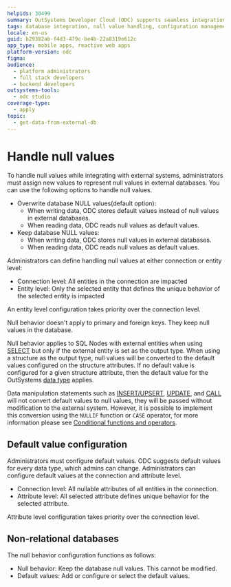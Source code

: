 ```yaml
---
helpids: 30499
summary: OutSystems Developer Cloud (ODC) supports seamless integration with external databases for enhanced app development.
tags: database integration, null value handling, configuration management, data types, external database connectivity
locale: en-us
guid: b29382ab-f4d3-479c-be4b-22a8319e612c
app_type: mobile apps, reactive web apps
platform-version: odc
figma:
audience:
  - platform administrators
  - full stack developers
  - backend developers
outsystems-tools:
  - odc studio
coverage-type:
  - apply
topic:
  - get-data-from-external-db
---
```


# Handle null values

To handle null values while integrating with external systems, administrators must assign new values to represent null values in external databases. You can use the following options to handle null values.

* Overwrite database NULL values(default option):
    * When writing data, ODC stores default values instead of null values in external databases.
    * When reading data, ODC reads null values as default values.
* Keep database NULL values:
    * When writing data, ODC stores null values in external databases.
    * When reading data, ODC reads null values as default values.

Administrators can define handling null values at either connection or entity level:

* Connection level: All entities in the connection are impacted
* Entity level: Only the selected entity that defines the unique behavior of the selected entity is impacted

<div class="info" markdown="1">

An entity level configuration takes priority over the connection level.

</div>  

Null behavior doesn't apply to primary and foreign keys. They keep null values in the database.

Null behavior applies to SQL Nodes with external entities when using [SELECT](../../building-apps/data/fetch-data/sql/ansi-92-select.md) but only if the external entity is set as the output type.
When using a structure as the output type, null values will be converted to the default values configured on the structure attributes. If no default value is configured for a given structure attribute, then the default value for the OutSystems [data type](../../building-apps/data/data-types.md) applies.

Data manipulation statements such as [INSERT/UPSERT](../../building-apps/data/fetch-data/sql/ansi-92-insert.md), [UPDATE](../../building-apps/data/fetch-data/sql/ansi-92-update.md), and [CALL](../../building-apps/data/fetch-data/sql/call.md) will not convert default values to null values, they will be passed without modification to the external system. However, it is possible to implement this conversion using the `NULLIF` function or `CASE` operator, for more information please see [Conditional functions and operators](../../building-apps/data/fetch-data/sql/ansi-92-operators.md#conditional-functions-and-operators).

## Default value configuration

Administrators must configure default values. ODC suggests default values for every data type, which admins can change. Administrators can configure default values at the connection and attribute level.

* Connection level: All nullable attributes of all entities in the connection. 
* Attribute level: All selected attribute defines unique behavior for the selected attribute.

<div class="info" markdown="1">

Attribute level configuration takes priority over the connection level.

</div>  

## Non-relational databases

The null behavior configuration functions as follows:

* Null behavior: Keep the database null values. This cannot be modified.
* Default values: Add or configure or select the default values.
